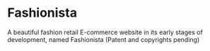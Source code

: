 # Fashionista
A beautiful fashion retail E-commerce website in its early stages of development, named Fashionista (Patent and copyrights pending)

